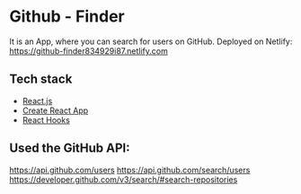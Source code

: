 # Github - Finder

It is an App, where you can search for users on GitHub.
Deployed on Netlify: https://github-finder834929i87.netlify.com

## Tech stack

- [React.js](https://reactjs.org/) 
- [Create React App](https://github.com/facebook/create-react-app)
- [React Hooks](https://reactjs.org/docs/hooks-intro.html)


## Used the GitHub API:

https://api.github.com/users
https://api.github.com/search/users
https://developer.github.com/v3/search/#search-repositories

